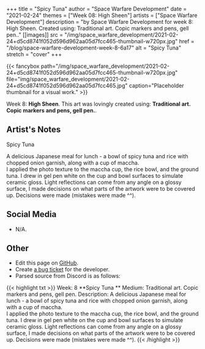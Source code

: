 +++
title =       "Spicy Tuna"
author =      "Space Warfare Development"
date =        "2021-02-24"
themes =      ["Week 08: High Sheen"]
artists =     ["Space Warfare Development"]
description = "by Space Warfare Development for week 8: High Sheen. Created using: Traditional art.  Copic markers and pens, gell pen.."
[[images]]
              src = "/img/space_warfare_development/2021-02-24+d5cd8741f052d596d962aa05d7fcc465-thumbnail-w720px.jpg"
              href = "/blog/space-warfare-development-week-8-6a17"
              alt = "Spicy Tuna"
              stretch = "cover"
+++


{{< fancybox path="/img/space_warfare_development/2021-02-24+d5cd8741f052d596d962aa05d7fcc465-thumbnail-w720px.jpg" file="img/space_warfare_development/2021-02-24+d5cd8741f052d596d962aa05d7fcc465.jpg" caption="Placeholder thumbnail for a visual work." >}}


Week 8: **High Sheen**. This art was lovingly created using: **Traditional art.  Copic markers and pens, gell pen.**.

## Artist's Notes

Spicy Tuna  

A delicious Japanese meal for lunch - a bowl of spicy tuna and rice with chopped onion garnish, along with a cup of maccha.  
I applied the photo texture to the maccha cup, the rice bowl, and the ground tuna.  I drew in gel pen white on the cup and bowl surfaces to simulate ceramic gloss.  Light reflections can come from any angle on a glossy surface, I made decisions on what parts of the artwork were to be covered up.  Decisions were made (mistakes were made ^^).

## Social Media

- N/A.

## Other

- Edit this page on [GitHub](https://github.com/teaminkling/web-refresh/edit/main/content/blog/space-warfare-development-week-8-6a17.md).
- Create [a bug ticket](https://github.com/teaminkling/web-refresh/issues/new?assignees=&labels=bug&template=problem-report.md&title=) for the developer.
- Parsed source from Discord is as follows:

{{< highlight txt >}}
Week: 8
**Spicy Tuna  **
Medium:  Traditional art.  Copic markers and pens, gell pen.
Description:  A delicious Japanese meal for lunch - a bowl of spicy tuna and rice with chopped onion garnish, along with a cup of maccha.  
I applied the photo texture to the maccha cup, the rice bowl, and the ground tuna.  I drew in gel pen white on the cup and bowl surfaces to simulate ceramic gloss.  Light reflections can come from any angle on a glossy surface, I made decisions on what parts of the artwork were to be covered up.  Decisions were made (mistakes were made ^^).
{{< /highlight >}}